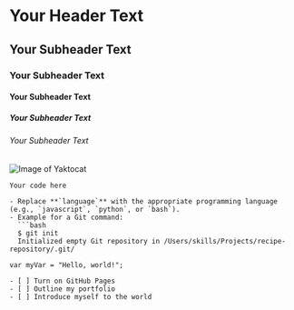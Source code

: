 # Your Header Text
## Your Subheader Text
### Your Subheader Text
#### Your Subheader Text
##### Your Subheader Text
###### Your Subheader Text

![Image of Yaktocat](https://octodex.github.com/images/yaktocat.png)

```language
Your code here

- Replace **`language`** with the appropriate programming language (e.g., `javascript`, `python`, or `bash`).
- Example for a Git command:
  ```bash
  $ git init
  Initialized empty Git repository in /Users/skills/Projects/recipe-repository/.git/

var myVar = "Hello, world!";

- [ ] Turn on GitHub Pages
- [ ] Outline my portfolio
- [ ] Introduce myself to the world
